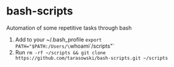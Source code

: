 # bash-scripts
Automation of some repetitive tasks through bash

1. Add to your ~/.bash_profile `export PATH="$PATH:/Users/\`whoami\`/scripts"`
2. Run `rm -rf ~/scripts && git clone https://github.com/tarasowski/bash-scripts.git ~/scripts` 

